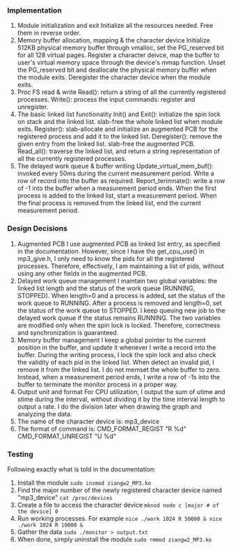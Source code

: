 ### Implementation
1) Module initialization and exit
    Initialize all the resources needed.
    Free them in reverse order.
2) Memory buffer allocation, mapping & the character device
    Initialize 512KB physical memory buffer through vmalloc, set the PG_reserved bit for all 128 virtual pages.
    Register a character deivce, map the buffer to user's virtual memory space through the device's mmap function.
    Unset the PG_reserved bit and deallocate the physical memory buffer when the module exits.
    Deregister the character device when the module exits.
3) Proc FS read & write
    Read(): return a string of all the currently registered processes.
    Write(): process the input commands: register and unregister.
4) The basic linked list functionality
    Init() and Exit(): initialize the spin lock on stack and the linked list. slab-free the whole linked list when module exits.
    Register(): slab-allocate and initialize an augmented PCB for the registered process and add it to the linked list.
    Deregister(): remove the given entry from the linked list. slab-free the augmented PCB.
    Read_all(): traverse the linked list, and return a string representation of all the currently registered processes.
5) The delayed work queue & buffer writing
    Update_virtual_mem_buf(): invoked every 50ms during the current measurement period. Write a row of record into the buffer as required.
    Report_terimnate(): write a row of -1 into the buffer when a measurement period ends.
    When the first process is added to the linked list, start a measurement period.
    When the final process is removed from the linked list, end the current measurement period.

### Design Decisions
1) Augmented PCB
    I use augmented PCB as linked list entry, as specified in the documentation. However, since I have the get_cpu_use() in mp3_give.h, I only need to know the pids for all the registered processes. Therefore, effectively, I am maintaining a list of pids, without using any other fields in the augmented PCB.
2) Delayed work queue management
    I maintain two global variables: the linked list length and the status of the work queue (RUNNING, STOPPED). When length=0 and a process is added, set the status of the work queue to RUNNING. After a process is removed and length=0, set the status of the work queue to STOPPED. I keep queuing new job to the delayed work queue if the status remains RUNNING. The two variables are modified only when the spin lock is locked. Therefore, correctness and synchronization is guaranteed.
3) Memory buffer management
    I keep a global pointer to the current position in the buffer, and update it whenever I write a record into the buffer. During the writing process, I lock the spin lock and also check the validity of each pid in the linked list. When detect an invalid pid, I remove it from the linked list.
    I do not memset the whole buffer to zero. Instead, when a measurement period ends, I write a row of -1s into the buffer to terminate the monitor process in a proper way.
4) Output unit and format
    For CPU utilization, I output the sum of utime and stime during the interval, without dividing it by the time interval length to output a rate. I do the division later when drawing the graph and analyzing the data.
5) The name of the character device is:
    mp3_device
6) The format of command is:
    CMD_FORMAT_REGIST   "R %d"
    CMD_FORMAT_UNREGIST "U %d"


### Testing
Following exactly what is told in the documentation:
1) Install the module
`sudo insmod ziangw2_MP3.ko`
2) Find the major number of the newly registered character device named "mp3_device"
`cat /proc/devices`
3) Create a file to access the character device
`mknod node c [major # of the device] 0`
4) Run working processes. For example
`nice ./work 1024 R 50000 & nice ./work 1024 R 10000 &`
5) Gather the data
`sudo ./monitor > output.txt`
6) When done, simply uninstall the module
`sudo rmmod ziangw2_MP3.ko`
